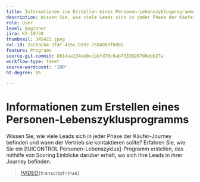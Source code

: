 ```yaml
---
title: Informationen zum Erstellen eines Personen-Lebenszyklusprogramms
description: Wissen Sie, wie viele Leads sich in jeder Phase der Käufer-Journey befinden und wann der Vertrieb sie kontaktieren sollte? Erfahren Sie, wie Sie ein [!UICONTROL Personen-Lebenszyklus]-Programm erstellen, das mithilfe von Scoring Einblicke darüber erhält, wo sich Ihre Leads in ihrer Journey befinden.
role: User
level: Beginner
jira: KT-10738
thumbnail: 345422.jpeg
exl-id: 2ccb3cb4-3f4f-415c-b592-7504903f0d81
feature: Programs
source-git-commit: b614aa134ee0ccbbfd70c6ab73339287d6ebb27a
workflow-type: tm+mt
source-wordcount: '100'
ht-degree: 0%

---
```


# Informationen zum Erstellen eines Personen-Lebenszyklusprogramms

Wissen Sie, wie viele Leads sich in jeder Phase der Käufer-Journey befinden und wann der Vertrieb sie kontaktieren sollte? Erfahren Sie, wie Sie ein [!UICONTROL Personen-Lebenszyklus]-Programm erstellen, das mithilfe von Scoring Einblicke darüber erhält, wo sich Ihre Leads in ihrer Journey befinden.

>[!VIDEO](https://video.tv.adobe.com/v/345422/?quality=12&learn=on){transcript=true}
